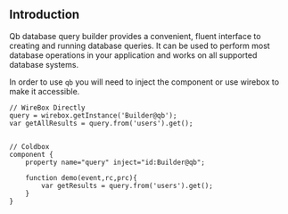 
## Introduction

Qb database query builder provides a convenient, fluent interface to creating and running database queries. It can be used to perform most database operations in your application and works on all supported database systems.

In order to use `qb` you will need to inject the component or use wirebox to make it accessible.


```
// WireBox Directly
query = wirebox.getInstance('Builder@qb');
var getAllResults = query.from('users').get();


// Coldbox
component {
	property name="query" inject="id:Builder@qb";
	
	function demo(event,rc,prc){
		var getResults = query.from('users').get();
	}
}
```


